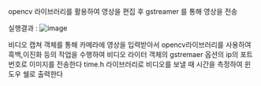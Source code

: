 opencv 라이브러리를 활용하여 영상을 편집 후 gstreamer 를 통해 영상을 전송

실행결과 : 
 ![image](https://github.com/user-attachments/assets/159949ab-d1df-42d1-b64b-8ac563414da8)

비디오 캡쳐 객체를 통해 카메라에 영상을 입력받아서 opencv라이브러리를 사용하여 흑백,이진화 등의 작업을 수행하여
비디오 라이터 객체의 gstremaer 옵션의 ip의 포트 번호로 이미지를 전송한다 
time.h 라이브러리로 비디오를 보낼 때 시간을 측정하여 윈도우 쉘로 출력한다

